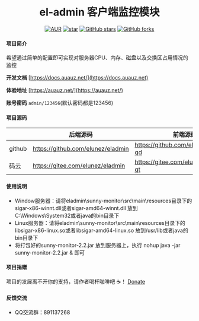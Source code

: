 <h1 style="text-align: center">el-admin 客户端监控模块</h1>
<div style="text-align: center">

[![AUR](https://img.shields.io/badge/license-Apache%20License%202.0-blue.svg)](https://github.com/elunez/eladmin/blob/master/LICENSE)
[![star](https://gitee.com/elunez/eladmin/badge/star.svg?theme=white)](https://gitee.com/elunez/eladmin)
[![GitHub stars](https://img.shields.io/github/stars/elunez/eladmin.svg?style=social&label=Stars)](https://github.com/elunez/eladmin)
[![GitHub forks](https://img.shields.io/github/forks/elunez/eladmin.svg?style=social&label=Fork)](https://github.com/elunez/eladmin)

</div>

#### 项目简介
希望通过简单的配置即可实现对服务器CPU、内存、磁盘以及交换区占用情况的监控

**开发文档**  [https://docs.auauz.net/](https://docs.auauz.net)

**体验地址**  [https://auauz.net/](https://auauz.net/)

**账号密码** ```admin/123456```(默认密码都是123456)

#### 项目源码

|     |   后端源码  |   前端源码  |
|---  |--- | --- |
|  github   |  https://github.com/elunez/eladmin   |  https://github.com/elunez/eladmin-qd   |
|  码云   |  https://gitee.com/elunez/eladmin   |  https://gitee.com/elunez/eladmin-qt   |

####  使用说明
- Window服务器：请将eladmin\sunny-monitor\src\main\resources目录下的sigar-x86-winnt.dll或者sigar-amd64-winnt.dll 放到C:\Windows\System32或者java的bin目录下
- Linux服务器：请将eladmin\sunny-monitor\src\main\resources目录下的libsigar-x86-linux.so或者libsigar-amd64-linux.so 放到/usr/lib或者java的bin目录下
- 将打包好的sunny-monitor-2.2.jar 放到服务器上，执行 nohup java -jar sunny-monitor-2.2.jar & 即可

#### 项目捐赠
项目的发展离不开你的支持，请作者喝杯咖啡吧 ☕！ [Donate](https://docs.auauz.net/#/jz)
#### 反馈交流
- QQ交流群：891137268
